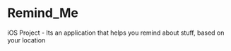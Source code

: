 # Remind_Me
iOS Project - Its an application that helps you remind about stuff, based on your location
